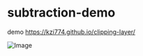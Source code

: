 # subtraction-demo

demo
https://kzi774.github.io/clipping-layer/

![Image](https://github.com/user-attachments/assets/ca75aad0-3446-4746-98ad-fd4e48deb579)

